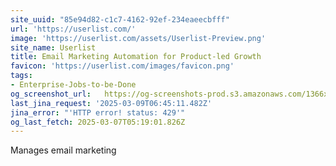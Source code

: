 ```yaml
---
site_uuid: "85e94d82-c1c7-4162-92ef-234eaeecbfff"
url: 'https://userlist.com/'
image: 'https://userlist.com/assets/Userlist-Preview.png'
site_name: Userlist
title: Email Marketing Automation for Product-led Growth
favicon: 'https://userlist.com/images/favicon.png'
tags:
- Enterprise-Jobs-to-be-Done
og_screenshot_url:   https://og-screenshots-prod.s3.amazonaws.com/1366x768/80/false/74a66bc2dcaae72f2b92a34ca5b063d6d74e2a42394eb61a6ee1d3912c0d67f0.jpeg
last_jina_request: '2025-03-09T06:45:11.482Z'
jina_error: "'HTTP error! status: 429'"
og_last_fetch: 2025-03-07T05:19:01.826Z
---
```



Manages email marketing
